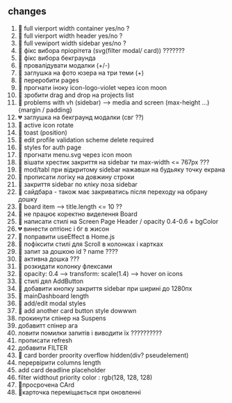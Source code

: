 ## changes

1. 💚 full vierport width container yes/no ?
2. 💚 full vierport width header yes/no ?
3. 💚 full vewiport width sidebar yes/no ?
4. 💛 фікс вибора пріорітета (svg(filter modal/ card)) ???????
5. 💛 фікс вибора бекграунда
6. 💚 провалідувати модалки (+/-)
7. 💚 заглушка на фото юзера на три теми (+)
8. 💚 переробити pages
9. 💚 прогнати іноку icon-logo-violet через icon moon
10. 💚 зробити drag and drop на projects list
11. 💚 problems with vh (sidebar) --> media and screen (max-height ...) {margin
    / padding}
12. 💔 заглушка на бекграунд модалки (свг ??)
13. 💚 active icon rotate
14. 💚 toast (position)
15. 💚 edit profile validation scheme delete required
16. 💚 styles for auth page
17. 💚 прогнати menu.svg через icon moon
18. 💚 вішати хрестик закриття на sidebar ти max-width <= 767px ???
19. 💚 mod/tabl при відкритому sidebar нажавши на будьяку точку екрана
20. 💚 прописати логіку на довжину строки
21. 💚 закриття sidebar по кліку поза sidebar
22. 💚 сайдбара - також має закриватись після переходу на обрану дошку
23. 💛 board item --> title.length <= 10 ??
24. 💚 не працює коректно виделення Board
25. 💛 написати стилі на Screen Page Header / opacity 0.4-0.6 + bgColor
26. 💔 винести оптіонс і бг в жисон
27. 💚 поправити useEffect в Home.js
28. 💛 пофіксити стилі для Scroll в колонках і картках
29. 💚 запит за дошкою id ? name ????
30. 💛 активна дошка ???
31. 💚 розкидати колонку флексами
32. 💛 opacity: 0.4 --> transform: scale(1.4) --> hover on icons
33. 💚 стилі дял AddButton
34. 💚 добавити кнопку закриття sidebar при ширині до 1280пх
35. 💚 mainDashboard length
36. 💚 add/edit modal styles
37. 💛 add another card button style dowwwn
38. прокинути спінер на Suspens
39. добавитт спінер ага
40. ловити помилки запитів і виводити їх ??????????
41. прописати refresh
42. добавити FILTER
43. 💚 card border proority overflow hidden(div? pseudelement)
44. перервірити columns length
45. add card deadline placeholder
46. filter widthout priority color : rgb(128, 128, 128)
47. 💚просрочена CArd
48. 💛карточка переміщається при оновленні
